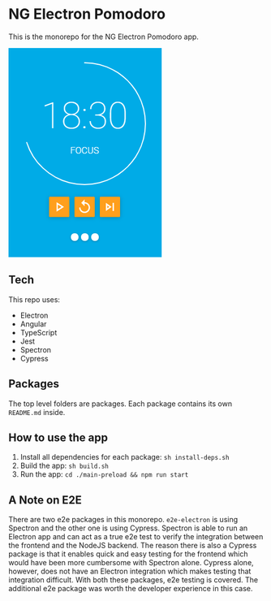 # NG Electron Pomodoro

This is the monorepo for the NG Electron Pomodoro app.

![Screenshot of app](screenshot.png)

## Tech

This repo uses:

- Electron
- Angular
- TypeScript
- Jest
- Spectron
- Cypress

## Packages

The top level folders are packages. Each package contains its own `README.md` inside.

## How to use the app

1. Install all dependencies for each package: `sh install-deps.sh`
1. Build the app: `sh build.sh`
1. Run the app: `cd ./main-preload && npm run start`

## A Note on E2E

There are two e2e packages in this monorepo. `e2e-electron` is using Spectron and the other one is using Cypress. Spectron is able to run an Electron app and can act as a true e2e test to verify the integration between the frontend and the NodeJS backend. The reason there is also a Cypress package is that it enables quick and easy testing for the frontend which would have been more cumbersome with Spectron alone. Cypress alone, however, does not have an Electron integration which makes testing that integration difficult. With both these packages, e2e testing is covered. The additional e2e package was worth the developer experience in this case.
